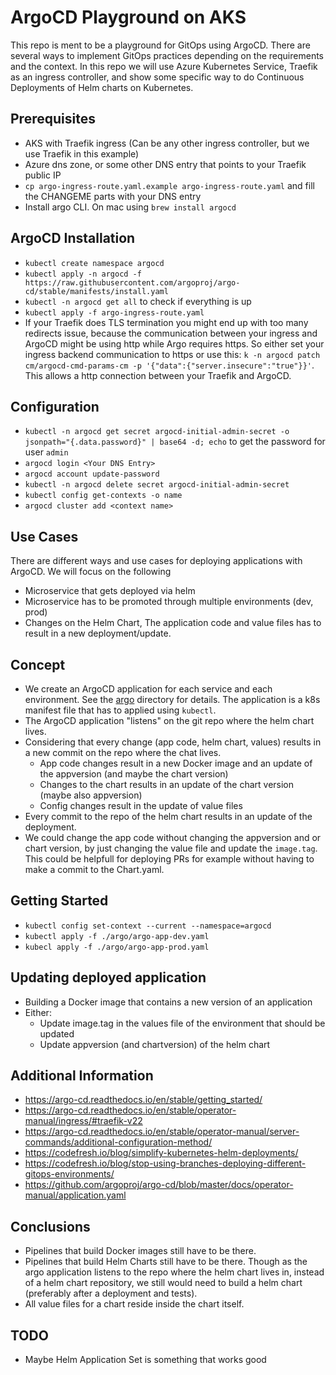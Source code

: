 # ArgoCD Playground on AKS
This repo is ment to be a playground for GitOps using ArgoCD. There are several ways to implement GitOps practices depending on the requirements and the context. In this repo we will use Azure Kubernetes Service, Traefik as an ingress controller, and show some specific way to do Continuous Deployments of Helm charts on Kubernetes. 


## Prerequisites

* AKS with Traefik ingress (Can be any other ingress controller, but we use Traefik in this example)
* Azure dns zone, or some other DNS entry that points to your Traefik public IP
* `cp argo-ingress-route.yaml.example argo-ingress-route.yaml` and fill the CHANGEME parts with your DNS entry
* Install argo CLI. On mac using `brew install argocd`


## ArgoCD Installation

* `kubectl create namespace argocd`
* `kubectl apply -n argocd -f https://raw.githubusercontent.com/argoproj/argo-cd/stable/manifests/install.yaml`
* `kubectl -n argocd get all` to check if everything is up
* `kubectl apply -f argo-ingress-route.yaml`
* If your Traefik does TLS termination you might end up with too many redirects issue, because the communication between your ingress and ArgoCD might be using http while Argo requires https. So either set your ingress backend communication to https or use this: `k -n argocd patch cm/argocd-cmd-params-cm -p '{"data":{"server.insecure":"true"}}'`. This allows a http connection between your Traefik and ArgoCD.


## Configuration

* `kubectl -n argocd get secret argocd-initial-admin-secret -o jsonpath="{.data.password}" | base64 -d; echo` to get the password for user `admin`
* `argocd login <Your DNS Entry>`
* `argocd account update-password`
* `kubectl -n argocd delete secret argocd-initial-admin-secret`
* `kubectl config get-contexts -o name`
* `argocd cluster add <context name>`


## Use Cases
There are different ways and use cases for deploying applications with ArgoCD. We will focus on the following
* Microservice that gets deployed via helm 
* Microservice has to be promoted through multiple environments (dev, prod)
* Changes on the Helm Chart, The application code and value files has to result in a new deployment/update.


## Concept 
* We create an ArgoCD application for each service and each environment. See the [argo](./argo/) directory for details. The application is a k8s manifest file that has to applied using `kubectl`.  
* The ArgoCD application "listens" on the git repo where the helm chart lives. 
* Considering that every change (app code, helm chart, values) results in a new commit on the repo where the chat lives.
  * App code changes result in a new Docker image and an update of the appversion (and maybe the chart version)
  * Changes to the chart results in an update of the chart version (maybe also appversion)
  * Config changes result in the update of value files
* Every commit to the repo of the helm chart results in an update of the deployment.
* We could change the app code without changing the appversion and or chart version, by just changing the value file and update the `image.tag`. This could be helpfull for deploying PRs for example without having to make a commit to the Chart.yaml. 


## Getting Started
* `kubectl config set-context --current --namespace=argocd`
* `kubectl apply -f ./argo/argo-app-dev.yaml`
* `kubecl apply -f ./argo/argo-app-prod.yaml`

## Updating deployed application
* Building a Docker image that contains a new version of an application
* Either: 
  * Update image.tag in the values file of the environment that should be updated
  * Update appversion (and chartversion) of the helm chart


## Additional Information
* https://argo-cd.readthedocs.io/en/stable/getting_started/
* https://argo-cd.readthedocs.io/en/stable/operator-manual/ingress/#traefik-v22
* https://argo-cd.readthedocs.io/en/stable/operator-manual/server-commands/additional-configuration-method/
* https://codefresh.io/blog/simplify-kubernetes-helm-deployments/ 
* https://codefresh.io/blog/stop-using-branches-deploying-different-gitops-environments/ 
* https://github.com/argoproj/argo-cd/blob/master/docs/operator-manual/application.yaml 


## Conclusions
* Pipelines that build Docker images still have to be there.
* Pipelines that build Helm Charts still have to be there. Though as the argo application listens to the repo where the helm chart lives in, instead of a helm chart repository, we still would need to build a helm chart (preferably after a deployment and tests). 
* All value files for a chart reside inside the chart itself.

## TODO
* Maybe Helm Application Set is something that works good